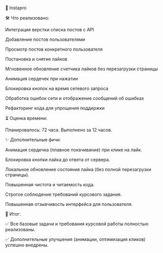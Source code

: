 📸 Instapro

🛠 Что реализовано:

 Интеграция верстки списка постов с API

 Добавление постов пользователями

 Просмотр постов конкретного пользователя

 Постановка и снятие лайков

 Мгновенное обновление счетчика лайков без перезагрузки страницы

 Анимация сердечек при нажатии

 Блокировка кнопок на время сетевого запроса

 Обработка ошибок сети и отображение сообщений об ошибках

 Рефакторинг кода для упрощения поддержки

⏳ Оценка времени:

Планировалось: 72 часа. Выполнено за 12 часов.

✨ Дополнительные фичи:

 Анимация сердечка (плавное покачивание) при клике на лайк.

 Блокировка кнопки лайка до ответа от сервера.

 Локальное обновление состояния лайка (без полной перезагрузки страницы).

 Повышенная чистота и читаемость кода.

 Строгое соблюдение требований курсового задания.

 Повышенная отзывчивость интерфейса для пользователя.

📄 Итог:

✅ Все базовые задачи и требования курсовой работы полностью реализованы.

✅ Дополнительные улучшения (анимации, оптимизация кликов) успешно внедрены.
